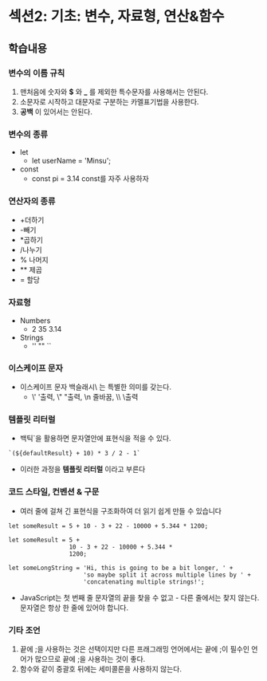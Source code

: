 # 섹션2: 기초: 변수, 자료형, 연산&함수
## 학습내용
### 변수의 이름 규칙
1. 맨처음에 숫자와 **$** 와 **_** 를 제외한 특수문자를 사용해서는 안된다.
2. 소문자로 시작하고 대문자로 구분하는 카멜표기법을 사용한다.
3. **공백** 이 있어서는 안된다.

### 변수의 종류
* let
  - let userName = 'Minsu';
* const
  - const pi = 3.14
const를 자주 사용하자

### 연산자의 종류
* +더하기
* -빼기
* *곱하기
* /나누기
* % 나머지
* ** 제곱
* = 할당

### 자료형
* Numbers
  - 2 35 3.14
* Strings
  - '' "" ``

### 이스케이프 문자
* 이스케이프 문자 백슬래시\ 는 특별한 의미를 갖는다.
  - \\' '출력, \\" "출력, \\n 줄바꿈, \\\\ \출력

### 템플릿 리터럴
* 백틱`을 활용하면 문자열안에 표현식을 적을 수 있다.  
<pre><code>`(${defaultResult} + 10) * 3 / 2 - 1`  </code></pre> 

* 이러한 과정을 **템플릿 리터럴** 이라고 부른다

### 코드 스타일, 컨벤션 & 구문
* 여러 줄에 걸쳐 긴 표현식을 구조화하여 더 읽기 쉽게 만들 수 있습니다
<pre><code>let someResult = 5 + 10 - 3 + 22 - 10000 + 5.344 * 1200;</code></pre>
<pre><code>let someResult = 5 +
                 10 - 3 + 22 - 10000 + 5.344 *
                 1200;
</code></pre>  
  
<pre><code>let someLongString = 'Hi, this is going to be a bit longer, ' +
                     'so maybe split it across multiple lines by ' +
                     'concatenating multiple strings!';
</code></pre>
* JavaScript는 첫 번째 줄 문자열의 끝을 찾을 수 없고 - 다른 줄에서는 찾지 않는다. 문자열은 항상 한 줄에 있어야 합니다.

### 기타 조언
1. 끝에 ;을 사용하는 것은 선택이지만 다른 프래그래밍 언어에서는 끝에 ;이 필수인 언어가 많으므로 끝에 ;을 사용하는 것이 좋다.
2. 함수와 같이 중괄호 뒤에는 세미콜론을 사용하지 않는다.